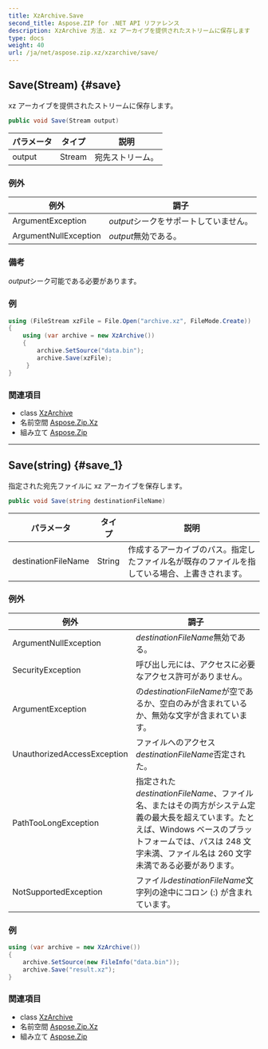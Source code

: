 ```yaml
---
title: XzArchive.Save
second_title: Aspose.ZIP for .NET API リファレンス
description: XzArchive 方法. xz アーカイブを提供されたストリームに保存します
type: docs
weight: 40
url: /ja/net/aspose.zip.xz/xzarchive/save/
---
```

## Save(Stream) {#save}

xz アーカイブを提供されたストリームに保存します。

```csharp
public void Save(Stream output)
```

| パラメータ | タイプ | 説明 |
| --- | --- | --- |
| output | Stream | 宛先ストリーム。 |

### 例外

| 例外 | 調子 |
| --- | --- |
| ArgumentException | *output*シークをサポートしていません。 |
| ArgumentNullException | *output*無効である。 |

### 備考

*output*シーク可能である必要があります。

### 例

```csharp
using (FileStream xzFile = File.Open("archive.xz", FileMode.Create))
{
    using (var archive = new XzArchive())
    {
        archive.SetSource("data.bin");
        archive.Save(xzFile);
     }
}
```

### 関連項目

* class [XzArchive](../)
* 名前空間 [Aspose.Zip.Xz](../../xzarchive/)
* 組み立て [Aspose.Zip](../../../)

---

## Save(string) {#save_1}

指定された宛先ファイルに xz アーカイブを保存します。

```csharp
public void Save(string destinationFileName)
```

| パラメータ | タイプ | 説明 |
| --- | --- | --- |
| destinationFileName | String | 作成するアーカイブのパス。指定したファイル名が既存のファイルを指している場合、上書きされます。 |

### 例外

| 例外 | 調子 |
| --- | --- |
| ArgumentNullException | *destinationFileName*無効である。 |
| SecurityException | 呼び出し元には、アクセスに必要なアクセス許可がありません。 |
| ArgumentException | の*destinationFileName*が空であるか、空白のみが含まれているか、無効な文字が含まれています。 |
| UnauthorizedAccessException | ファイルへのアクセス*destinationFileName*否定された。 |
| PathTooLongException | 指定された*destinationFileName*、ファイル名、またはその両方がシステム定義の最大長を超えています。たとえば、Windows ベースのプラットフォームでは、パスは 248 文字未満、ファイル名は 260 文字未満である必要があります。 |
| NotSupportedException | ファイル*destinationFileName*文字列の途中にコロン (:) が含まれています。 |

### 例

```csharp
using (var archive = new XzArchive()) 
{
    archive.SetSource(new FileInfo("data.bin"));
    archive.Save("result.xz");
}
```

### 関連項目

* class [XzArchive](../)
* 名前空間 [Aspose.Zip.Xz](../../xzarchive/)
* 組み立て [Aspose.Zip](../../../)


